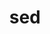 ---
title: "sed"
layout: cache
categories: [package, develop]
meta: {"versions": ["4.8", "4.9"], "compilers": ["gcc@=11.1.0", "gcc@=11.3.0", "gcc@=7.3.1", "gcc@=7.5.0", "oneapi@=2023.2.0"], "oss": ["amzn2", "ubuntu18.04", "ubuntu20.04", "ubuntu22.04"], "platforms": ["linux"], "targets": ["x86_64", "x86_64_v3"], "stacks": ["e4s", "e4s-oneapi", "ml-linux-x86_64-cpu", "ml-linux-x86_64-cuda", "ml-linux-x86_64-rocm", "radiuss", "root"], "num_specs": 9, "num_specs_by_stack": {"root": 9, "ml-linux-x86_64-cpu": 2, "ml-linux-x86_64-rocm": 2, "ml-linux-x86_64-cuda": 2, "radiuss": 4, "e4s-oneapi": 1, "e4s": 1}}
spec_details: [{"hash": "ohx6o27ospkzbgr7ihp6dzie4gvchc7h", "compiler": "gcc@=7.3.1", "versions": ["4.8"], "os": "amzn2", "platform": "linux", "target": "x86_64_v3", "variants": [], "stacks": ["root"], "size": "-", "tarball": "https://binaries.spack.io/develop/build_cache/linux-amzn2-x86_64_v3/gcc-7.3.1/sed-4.8/linux-amzn2-x86_64_v3-gcc-7.3.1-sed-4.8-ohx6o27ospkzbgr7ihp6dzie4gvchc7h.spack"}, {"hash": "3m5zdw47l6ijykpeuesrtons2bezryae", "compiler": "gcc@=7.3.1", "versions": ["4.8"], "os": "amzn2", "platform": "linux", "target": "x86_64_v3", "variants": ["build_system=autotools"], "stacks": ["root", "ml-linux-x86_64-cpu", "ml-linux-x86_64-rocm", "ml-linux-x86_64-cuda"], "size": "-", "tarball": "https://binaries.spack.io/develop/build_cache/linux-amzn2-x86_64_v3/gcc-7.3.1/sed-4.8/linux-amzn2-x86_64_v3-gcc-7.3.1-sed-4.8-3m5zdw47l6ijykpeuesrtons2bezryae.spack"}, {"hash": "vmbsnmex5nr5p5d6tgsnthtqzxoveezo", "compiler": "gcc@=7.5.0", "versions": ["4.8"], "os": "ubuntu18.04", "platform": "linux", "target": "x86_64", "variants": [], "stacks": ["root", "radiuss"], "size": "-", "tarball": "https://binaries.spack.io/develop/build_cache/linux-ubuntu18.04-x86_64/gcc-7.5.0/sed-4.8/linux-ubuntu18.04-x86_64-gcc-7.5.0-sed-4.8-vmbsnmex5nr5p5d6tgsnthtqzxoveezo.spack"}, {"hash": "k6kt6lc6xqzwkhfyobig4b557bwsv7he", "compiler": "gcc@=7.5.0", "versions": ["4.8"], "os": "ubuntu18.04", "platform": "linux", "target": "x86_64", "variants": ["build_system=autotools"], "stacks": ["root", "radiuss"], "size": "-", "tarball": "https://binaries.spack.io/develop/build_cache/linux-ubuntu18.04-x86_64/gcc-7.5.0/sed-4.8/linux-ubuntu18.04-x86_64-gcc-7.5.0-sed-4.8-k6kt6lc6xqzwkhfyobig4b557bwsv7he.spack"}, {"hash": "nd2ygawtbxjxid66jf6d3appukxcldiu", "compiler": "gcc@=7.5.0", "versions": ["4.8"], "os": "ubuntu18.04", "platform": "linux", "target": "x86_64", "variants": [], "stacks": ["root", "radiuss"], "size": "-", "tarball": "https://binaries.spack.io/develop/build_cache/linux-ubuntu18.04-x86_64/gcc-7.5.0/sed-4.8/linux-ubuntu18.04-x86_64-gcc-7.5.0-sed-4.8-nd2ygawtbxjxid66jf6d3appukxcldiu.spack"}, {"hash": "yz3fg2hlzpr5dmemv3dtiygmhzb54sw2", "compiler": "gcc@=7.5.0", "versions": ["4.8"], "os": "ubuntu18.04", "platform": "linux", "target": "x86_64_v3", "variants": ["build_system=autotools"], "stacks": ["root", "radiuss"], "size": "-", "tarball": "https://binaries.spack.io/develop/build_cache/linux-ubuntu18.04-x86_64_v3/gcc-7.5.0/sed-4.8/linux-ubuntu18.04-x86_64_v3-gcc-7.5.0-sed-4.8-yz3fg2hlzpr5dmemv3dtiygmhzb54sw2.spack"}, {"hash": "isx7wehuiinp42hnkqwruhtlyuosmdvt", "compiler": "oneapi@=2023.2.0", "versions": ["4.9"], "os": "ubuntu20.04", "platform": "linux", "target": "x86_64", "variants": ["build_system=autotools"], "stacks": ["root", "e4s-oneapi"], "size": "-", "tarball": "https://binaries.spack.io/develop/build_cache/linux-ubuntu20.04-x86_64/oneapi-2023.2.0/sed-4.9/linux-ubuntu20.04-x86_64-oneapi-2023.2.0-sed-4.9-isx7wehuiinp42hnkqwruhtlyuosmdvt.spack"}, {"hash": "xp5e2agyzqli4gssbx2awhdu7sdzchzu", "compiler": "gcc@=11.1.0", "versions": ["4.8"], "os": "ubuntu20.04", "platform": "linux", "target": "x86_64_v3", "variants": ["build_system=autotools"], "stacks": ["root", "e4s"], "size": "-", "tarball": "https://binaries.spack.io/develop/build_cache/linux-ubuntu20.04-x86_64_v3/gcc-11.1.0/sed-4.8/linux-ubuntu20.04-x86_64_v3-gcc-11.1.0-sed-4.8-xp5e2agyzqli4gssbx2awhdu7sdzchzu.spack"}, {"hash": "ll4mlu7eqqqsyahflqfoy5262ecld45a", "compiler": "gcc@=11.3.0", "versions": ["4.9"], "os": "ubuntu22.04", "platform": "linux", "target": "x86_64_v3", "variants": ["build_system=autotools"], "stacks": ["root", "ml-linux-x86_64-cpu", "ml-linux-x86_64-rocm", "ml-linux-x86_64-cuda"], "size": "-", "tarball": "https://binaries.spack.io/develop/build_cache/linux-ubuntu22.04-x86_64_v3/gcc-11.3.0/sed-4.9/linux-ubuntu22.04-x86_64_v3-gcc-11.3.0-sed-4.9-ll4mlu7eqqqsyahflqfoy5262ecld45a.spack"}]
---